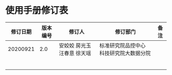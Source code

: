 # **使用手册修订表**



| 修订日期 | 版本编号 | 修订人                         | 修订部门                                 | 备注 |
| :------: | -------- | ------------------------------ | ---------------------------------------- | ---- |
| 20200921 | 2.0      | 安姣姣  房光玉  汪春意  徐天瑶 | 标准研究院品控中心  科技研究院大数据分院 |      |
|          |          |                                |                                          |      |
|          |          |                                |                                          |      |
|          |          |                                |                                          |      |
|          |          |                                |                                          |      |
|          |          |                                |                                          |      |
|          |          |                                |                                          |      |










<script type="text/javascript">
window.addEventListener("load", function() {
  var click_handle = function() {
    if (this.href.substr(-5) == ".html") {
      location.href = this.href;
    } else {
      location.href = "./index.html";
    }
  };
  var as = document.querySelectorAll(".chapter a, .navigation-prev, .navigation-next");
  for (var i = 0; i < as.length; i++) {
    as[i].addEventListener("click", click_handle, true);
    as[i].title = as[i].innerText;
  }
});
</script>